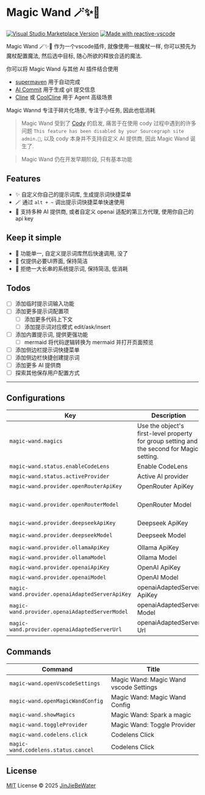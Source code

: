 # Magic Wand 🪄✨🔮

<a href="https://marketplace.visualstudio.com/items?itemName=JinJieBeWater.magic-wand" target="__blank"><img src="https://img.shields.io/visual-studio-marketplace/v/JinJieBeWater.magic-wand.svg?color=eee&amp;label=VS%20Code%20Marketplace&logo=visual-studio-code" alt="Visual Studio Marketplace Version" /></a>
<a href="https://kermanx.github.io/reactive-vscode/" target="__blank"><img src="https://img.shields.io/badge/made_with-reactive--vscode-%23007ACC?style=flat&labelColor=%23229863"  alt="Made with reactive-vscode" /></a>

Magic Wand 🪄✨🔮 作为一个vscode插件, 就像使用一根魔杖一样, 你可以预先为魔杖配置魔法, 然后选中目标, 随心所欲的释放合适的魔法.

你可以将 Magic Wand 与其他 AI 插件结合使用

- [supermaven](https://marketplace.visualstudio.com/items?itemName=supermaven.supermaven) 用于自动完成
- [AI Commit](https://marketplace.visualstudio.com/items?itemName=Sitoi.ai-commit) 用于生成 git 提交信息
- [Cline](https://marketplace.visualstudio.com/items?itemName=saoudrizwan.claude-dev) 或 [CoolCline](https://marketplace.visualstudio.com/items?itemName=CoolCline.coolcline) 用于 Agent 高级场景

Magic Wannd 专注于碎片化场景, 专注于小任务, 因此也低消耗

> Magic Wand 受到了 [Cody](https://github.com/sourcegraph/cody) 的启发, 痛苦于在使用 cody 过程中遇到的许多问题 `This feature has been disabled by your Sourcegraph site admin.🤣`, 以及 cody 本身并不支持自定义 AI 提供商, 因此 Magic Wand 诞生了.

> Magic Wand 仍在开发早期阶段, 只有基本功能

## Features

- ✨ 自定义你自己的提示词库, 生成提示词快捷菜单
- 🪄 通过 `alt + ~` 调出提示词快捷菜单快速使用
- 🔮 支持多种 AI 提供商, 或者自定义 openai 适配的第三方代理, 使用你自己的 api key

## Keep it simple

- 🎯 功能单一, 自定义提示词库然后快速调用, 没了
- 🎨 仅提供必要UI界面, 保持简洁
- 📝 拒绝一大长串的系统提示词, 保持简洁, 低消耗

## Todos

- [ ] 添加临时提示词输入功能
- [ ] 添加更多提示词配置项
  - [ ] 添加更多代码上下文
  - [ ] 添加提示词对应模式 edit/ask/insert
- [ ] 添加内置提示词, 提供更强功能
  - [ ] mermaid 将代码逻辑转换为 mermaid 并打开页面预览
- [ ] 添加侧边栏提示词快捷菜单
- [ ] 添加侧边栏快捷创建提示词
- [ ] 添加更多 AI 提供商
- [ ] 探索其他保存用户配置方式

***

## Configurations

<!-- configs -->

| Key                                             | Description                                                                               | Type      | Default                                     |
| ----------------------------------------------- | ----------------------------------------------------------------------------------------- | --------- | ------------------------------------------- |
| `magic-wand.magics`                             | Use the object's first-level property for group setting and the second for Magic setting. | `object`  | See package.json                            |
| `magic-wand.status.enableCodeLens`              | Enable CodeLens                                                                           | `boolean` | `true`                                      |
| `magic-wand.status.activeProvider`              | Active AI provider                                                                        | `string`  | `"openRouter"`                              |
| `magic-wand.provider.openRouterApiKey`          | OpenRouter ApiKey                                                                         | `string`  | `""`                                        |
| `magic-wand.provider.openRouterModel`           | OpenRouter Model                                                                          | `string`  | `"meta-llama/llama-3.1-405b-instruct:free"` |
| `magic-wand.provider.deepseekApiKey`            | Deepseek ApiKey                                                                           | `string`  | `""`                                        |
| `magic-wand.provider.deepseekModel`             | Deepseek Model                                                                            | `string`  | `"deepseek-chat"`                           |
| `magic-wand.provider.ollamaApiKey`              | Ollama ApiKey                                                                             | `string`  | `""`                                        |
| `magic-wand.provider.ollamaModel`               | Ollama Model                                                                              | `string`  | `""`                                        |
| `magic-wand.provider.openaiApiKey`              | OpenAI ApiKey                                                                             | `string`  | `""`                                        |
| `magic-wand.provider.openaiModel`               | OpenAI Model                                                                              | `string`  | `""`                                        |
| `magic-wand.provider.openaiAdaptedServerApiKey` | openaiAdaptedServer ApiKey                                                                | `string`  | `""`                                        |
| `magic-wand.provider.openaiAdaptedServerModel`  | openaiAdaptedServer Model                                                                 | `string`  | `""`                                        |
| `magic-wand.provider.openaiAdaptedServerUrl`    | openaiAdaptedServer Url                                                                   | `string`  | `""`                                        |

<!-- configs -->

## Commands

<!-- commands -->

| Command                             | Title                                  |
| ----------------------------------- | -------------------------------------- |
| `magic-wand.openVscodeSettings`     | Magic Wand: Magic Wand vscode Settings |
| `magic-wand.openMagicWandConfig`    | Magic Wand: Magic Wand Config          |
| `magic-wand.showMagics`             | Magic Wand: Spark a magic              |
| `magic-wand.toggleProvider`         | Magic Wand: Toggle Provider            |
| `magic-wand.codelens.click`         | Codelens Click                         |
| `magic-wand.codelens.status.cancel` | Codelens Click                         |

<!-- commands -->

## License

[MIT](./LICENSE.md) License © 2025 [JinJieBeWater](https://github.com/JinJieBeWater)
